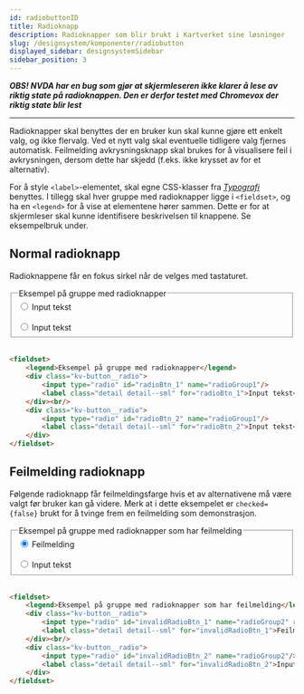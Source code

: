 ```yaml
---
id: radiobuttonID
title: Radioknapp
description: Radioknapper som blir brukt i Kartverket sine løsninger
slug: /designsystem/komponenter/radiobutton
displayed_sidebar: designsystemSidebar
sidebar_position: 3
---
```


**_OBS! NVDA har en bug som gjør at skjermleseren ikke klarer å lese av riktig state på radioknappen. Den er derfor testet med Chromevox der riktig state blir lest_**

---

Radioknapper skal benyttes der en bruker kun skal kunne gjøre ett enkelt valg, og ikke flervalg. Ved et nytt valg skal eventuelle tidligere valg fjernes automatisk. Feilmelding avkrysningsknapp skal brukes for å visualisere feil i avkrysningen, dersom dette har skjedd (f.eks. ikke krysset av for et alternativ).

For å style <code><label\></code>-elementet, skal egne CSS-klasser fra
[_Typografi_](../designTokens/typography.mdx#label)
benyttes. I tillegg skal hver gruppe med radioknapper ligge i <code><fieldset\></code>, og ha en <code><legend\></code> for å vise at elementene hører sammen. Dette er for at skjermleser skal kunne identifisere beskrivelsen til knappene. Se eksempelbruk under.

## Normal radioknapp

Radioknappene får en fokus sirkel når de velges med tastaturet.

<fieldset>
    <legend>Eksempel på gruppe med radioknapper</legend>
    <div class="kv-button__radio">
        <input type="radio" id="radioBtn_1" name="radioGroup1"/>
        <label class="detail detail--sml" for="radioBtn_1">Input tekst</label>
    </div><br/>
    <div class="kv-button__radio">
        <input type="radio" id="radioBtn_2" name="radioGroup1"/>
        <label class="detail detail--sml" for="radioBtn_2">Input tekst</label>
    </div>
</fieldset>

<br/>

```markdown
<fieldset>
    <legend>Eksempel på gruppe med radioknapper</legend>
    <div class="kv-button__radio">
        <input type="radio" id="radioBtn_1" name="radioGroup1"/>
        <label class="detail detail--sml" for="radioBtn_1">Input tekst</label>
    </div><br/>
    <div class="kv-button__radio">
        <input type="radio" id="radioBtn_2" name="radioGroup1"/>
        <label class="detail detail--sml" for="radioBtn_2">Input tekst</label>
    </div>
</fieldset>
```

## Feilmelding radioknapp

Følgende radioknapp får feilmeldingsfarge hvis et av alternativene må være valgt før bruker kan gå videre. Merk at i dette eksempelet er <code>checked={false}</code> brukt for å tvinge frem en feilmelding som demonstrasjon.

<fieldset>
    <legend>Eksempel på gruppe med radioknapper som har feilmelding</legend>
    <div class="kv-button__radio">
        <input type="radio" id="invalidRadioBtn_1" name="radioGroup2" required checked={false}/>
        <label class="detail detail--sml" for="invalidRadioBtn_1">Feilmelding</label>
    </div><br/>
    <div class="kv-button__radio">
        <input type="radio" id="invalidRadioBtn_2" name="radioGroup2"/>
        <label class="detail detail--sml" for="invalidRadioBtn_2">Input tekst</label>
    </div>
</fieldset>
<br/>

```markdown
<fieldset>
    <legend>Eksempel på gruppe med radioknapper som har feilmelding</legend>
    <div class="kv-button__radio">
        <input type="radio" id="invalidRadioBtn_1" name="radioGroup2" required checked={false}/>
        <label class="detail detail--sml" for="invalidRadioBtn_1">Feilmelding</label>
    </div><br/>
    <div class="kv-button__radio">
        <input type="radio" id="invalidRadioBtn_2" name="radioGroup2"/>
        <label class="detail detail--sml" for="invalidRadioBtn_2">Input tekst</label>
    </div>
</fieldset>
```
